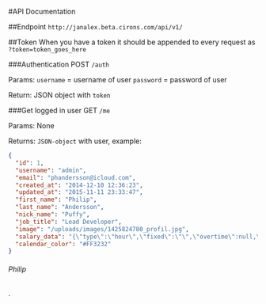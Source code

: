 #API Documentation

##Endpoint
`http://janalex.beta.cirons.com/api/v1/`

##Token
When you have a token it should be appended to every request as `?token=token_goes_here`

###Authentication
POST `/auth`

Params:
`username` = username of user
`password` = password of user

Return:
JSON object with `token`

###Get logged in user
GET `/me`

Params: None

Returns:
`JSON-object` with user, example:
```JSON
{
  "id": 1,
  "username": "admin",
  "email": "phandersson@icloud.com",
  "created_at": "2014-12-10 12:36:23",
  "updated_at": "2015-11-11 23:33:47",
  "first_name": "Philip",
  "last_name": "Andersson",
  "nick_name": "Puffy",
  "job_title": "Lead Developer",
  "image": "/uploads/images/1425824780_profil.jpg",
  "salary_data": "{\"type\":\"hour\",\"fixed\":\"\",\"overtime\":null,\"hour\":\"200\",\"extra\":null}",
  "calendar_color": "#FF3232"
}
```

###### Philip 
.
